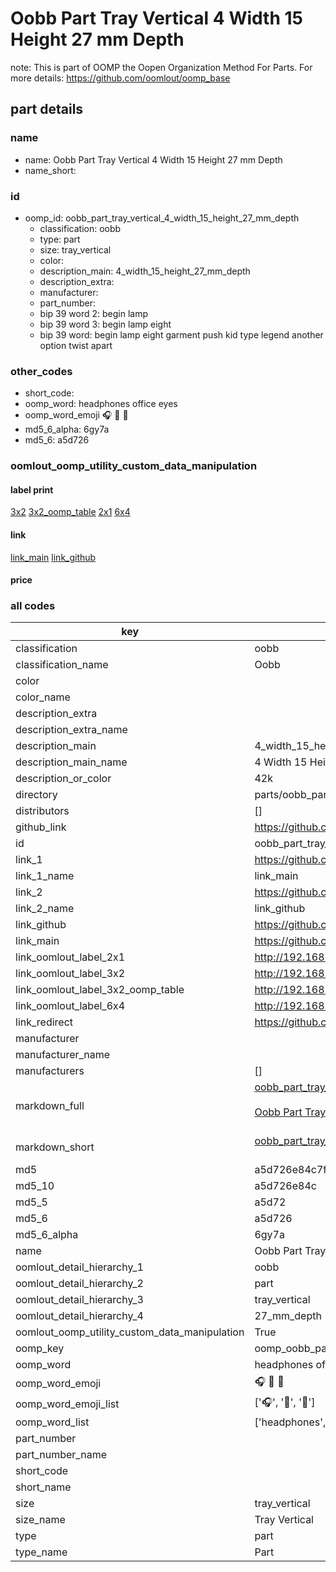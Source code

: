 # Oobb Part Tray Vertical 4 Width 15 Height 27 mm Depth  

note: This is part of OOMP the Oopen Organization Method For Parts. For more details: https://github.com/oomlout/oomp_base

##  part details
  







### name
* name: Oobb Part Tray Vertical 4 Width 15 Height 27 mm Depth
* name_short: 
### id
* oomp_id: oobb_part_tray_vertical_4_width_15_height_27_mm_depth
  * classification: oobb
  * type: part
  * size: tray_vertical
  * color: 
  * description_main: 4_width_15_height_27_mm_depth
  * description_extra: 
  * manufacturer: 
  * part_number: 
  * bip 39 word 2: begin lamp
  * bip 39 word 3: begin lamp eight
  * bip 39 word: begin lamp eight garment push kid type legend another option twist apart

### other_codes
* short_code: 
* oomp_word: headphones office eyes
* oomp_word_emoji :headphones: :office: :eyes:
* md5_6_alpha: 6gy7a
* md5_6: a5d726






### oomlout_oomp_utility_custom_data_manipulation
#### label print
[3x2](http://192.168.1.245:1112/?label=oomp%206gy7a)
[3x2_oomp_table](http://192.168.1.108:1112/?label=oomp%206gy7a)
[2x1](http://192.168.1.242:1112/?label=oomp%206gy7a)
[6x4](http://192.168.1.55:1112/?label=oomp%206gy7a)    

#### link

[link_main](https://github.com/oomlout/oomlout_oomp_version_1_messy/tree/main/parts/oobb_part_tray_vertical_4_width_15_height_27_mm_depth) [link_github](https://github.com/oomlout/oomlout_oomp_version_1_messy/tree/main/parts/oobb_part_tray_vertical_4_width_15_height_27_mm_depth)                             

#### price







### all codes 
| key | value |  
| --- | --- |  
| classification | oobb |  
| classification_name | Oobb |  
| color |  |  
| color_name |  |  
| description_extra |  |  
| description_extra_name |  |  
| description_main | 4_width_15_height_27_mm_depth |  
| description_main_name | 4 Width 15 Height 27 mm Depth |  
| description_or_color | 42k |  
| directory | parts/oobb_part_tray_vertical_4_width_15_height_27_mm_depth |  
| distributors | [] |  
| github_link | https://github.com/oomlout/oomlout_oomp_part_src/tree/main/parts/oobb_part_tray_vertical_4_width_15_height_27_mm_depth |  
| id | oobb_part_tray_vertical_4_width_15_height_27_mm_depth |  
| link_1 | https://github.com/oomlout/oomlout_oomp_version_1_messy/tree/main/parts/oobb_part_tray_vertical_4_width_15_height_27_mm_depth |  
| link_1_name | link_main |  
| link_2 | https://github.com/oomlout/oomlout_oomp_version_1_messy/tree/main/parts/oobb_part_tray_vertical_4_width_15_height_27_mm_depth |  
| link_2_name | link_github |  
| link_github | https://github.com/oomlout/oomlout_oomp_version_1_messy/tree/main/parts/oobb_part_tray_vertical_4_width_15_height_27_mm_depth |  
| link_main | https://github.com/oomlout/oomlout_oomp_version_1_messy/tree/main/parts/oobb_part_tray_vertical_4_width_15_height_27_mm_depth |  
| link_oomlout_label_2x1 | http://192.168.1.242:1112/?label=oomp%206gy7a |  
| link_oomlout_label_3x2 | http://192.168.1.245:1112/?label=oomp%206gy7a |  
| link_oomlout_label_3x2_oomp_table | http://192.168.1.108:1112/?label=oomp%206gy7a |  
| link_oomlout_label_6x4 | http://192.168.1.55:1112/?label=oomp%206gy7a |  
| link_redirect | https://github.com/oomlout/oomlout_oomp_version_1_messy/tree/main/parts/oobb_part_tray_vertical_4_width_15_height_27_mm_depth |  
| manufacturer |  |  
| manufacturer_name |  |  
| manufacturers | [] |  
| markdown_full | [oobb_part_tray_vertical_4_width_15_height_27_mm_depth](none)<br>[](none)<br>[Oobb Part Tray Vertical 4 Width 15 Height 27 Mm Depth](none)<br><br> |  
| markdown_short | [oobb_part_tray_vertical_4_width_15_height_27_mm_depth](none)<br><br> |  
| md5 | a5d726e84c7f9d79e95755fe8ddf30a2 |  
| md5_10 | a5d726e84c |  
| md5_5 | a5d72 |  
| md5_6 | a5d726 |  
| md5_6_alpha | 6gy7a |  
| name | Oobb Part Tray Vertical 4 Width 15 Height 27 mm Depth |  
| oomlout_detail_hierarchy_1 | oobb |  
| oomlout_detail_hierarchy_2 | part |  
| oomlout_detail_hierarchy_3 | tray_vertical |  
| oomlout_detail_hierarchy_4 | 27_mm_depth |  
| oomlout_oomp_utility_custom_data_manipulation | True |  
| oomp_key | oomp_oobb_part_tray_vertical_4_width_15_height_27_mm_depth |  
| oomp_word | headphones office eyes |  
| oomp_word_emoji | :headphones: :office: :eyes: |  
| oomp_word_emoji_list | [':headphones:', ':office:', ':eyes:'] |  
| oomp_word_list | ['headphones', 'office', 'eyes'] |  
| part_number |  |  
| part_number_name |  |  
| short_code |  |  
| short_name |  |  
| size | tray_vertical |  
| size_name | Tray Vertical |  
| type | part |  
| type_name | Part |  
